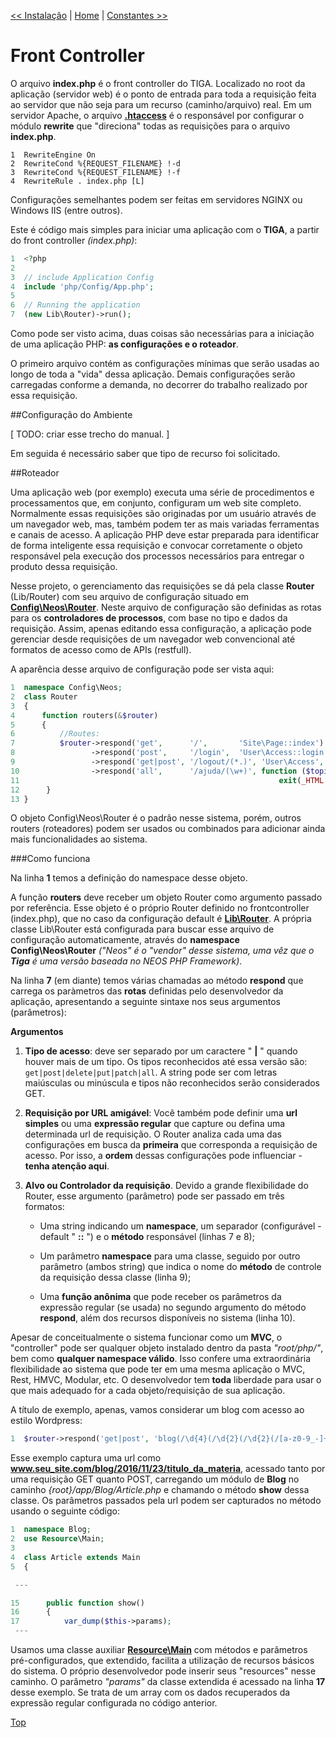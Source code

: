 [<< Instalação](https://github.com/sexcod/Tiga/tree/master/php/Lib/Doc/instalacao.md)
 | [Home](https://github.com/sexcod/Tiga/tree/master/php/Lib/Doc/README.md)
 | [Constantes >>](https://github.com/sexcod/Tiga/tree/master/php/Lib/Doc/constantes.md)
# Front Controller

O arquivo **index.php** é o front controller do TIGA. Localizado no root da aplicação (servidor web) é o ponto de entrada para toda a requisição feita ao servidor que não seja para um recurso (caminho/arquivo) real.
Em um servidor Apache, o arquivo [**.htaccess**](https://github.com/sexcod/Tiga/tree/master/.htaccess) é o responsável por configurar o módulo **rewrite** que "direciona" todas as requisições para o arquivo **index.php**. 

```
1  RewriteEngine On
2  RewriteCond %{REQUEST_FILENAME} !-d
3  RewriteCond %{REQUEST_FILENAME} !-f
4  RewriteRule . index.php [L]
```
Configurações semelhantes podem ser feitas em servidores NGINX ou Windows IIS (entre outros).

Este é código mais simples para iniciar uma aplicação com o **TIGA**, a partir do front controller *(index.php)*: 

```php
1  <?php
2  
3  // include Application Config
4  include 'php/Config/App.php';
5  
6  // Running the application
7  (new Lib\Router)->run();
```  

Como pode ser visto acima, duas coisas são necessárias para a iniciação de uma aplicação PHP: **as configurações e o roteador**.

O primeiro arquivo contém as configurações mínimas que serão usadas ao longo de toda a "vida" dessa aplicação. Demais configurações serão carregadas conforme a demanda, no decorrer do trabalho realizado por essa requisição.

##Configuração do Ambiente

[ TODO: criar esse trecho do manual. ]

Em seguida é necessário saber que tipo de recurso foi solicitado. 

##Roteador 

Uma aplicação web (por exemplo) executa uma série de procedimentos e processamentos que, em conjunto, configuram um web site completo. Normalmente essas requisições são originadas por um usuário através de um navegador web, mas, também podem ter as mais variadas ferramentas e canais de acesso. A aplicação PHP deve estar preparada para identificar de forma inteligente essa requisição e convocar corretamente o objeto responsável pela execução dos processos necessários para entregar o produto dessa requisição.

Nesse projeto, o gerenciamento das requisições se dá pela classe **Router** (Lib/Router) com seu arquivo de configuração situado em [**Config\Neos\Router**](https://github.com/sexcod/Tiga/tree/master/php/Config/Neos/Router.php). Neste arquivo de configuração são definidas as rotas para os **controladores de processos**, com base no tipo e dados da requisição. Assim, apenas editando essa configuração, a aplicação pode gerenciar desde requisições de um navegador web convencional até formatos de acesso como de APIs (restfull).

A aparência desse arquivo de configuração pode ser vista aqui:

```php
1  namespace Config\Neos;
2  class Router
3  {
4      function routers(&$router)
5      {
6          //Routes:
7          $router->respond('get',      '/',       'Site\Page::index')
8                 ->respond('post',     '/login',  'User\Access::login')
9                 ->respond('get|post', '/logout/(*.)', 'User\Access', 'logout')
10                ->respond('all',      '/ajuda/(\w+)', function ($topico) { 
11                                                          exit(_HTML.'ajuda/'.$topico.'.html'); });
12      }
13 }
```  

O objeto Config\Neos\Router é o padrão nesse sistema, porém, outros routers (roteadores) podem ser usados ou combinados para adicionar ainda mais funcionalidades ao sistema.

###Como funciona

Na linha **1** temos a definição do namespace desse objeto.

A função **routers** deve receber um objeto Router como argumento passado por referência. Esse objeto é o próprio Router definido no frontcontroller (index.php), que no caso da configuração default é [**Lib\Router**](https://github.com/sexcod/Tiga/tree/master/php/Lib/Router.php). A própria classe Lib\Router está configurada para buscar esse arquivo de configuração automaticamente, através do **namespace Config\Neos\Router** *("Neos" é o "vendor" desse sistema, uma vêz que o **Tiga** é uma versão baseada no NEOS PHP Framework)*.

Na linha **7** (em diante) temos várias chamadas ao método **respond** que carrega os paràmetros das **rotas** definidas pelo desenvolvedor da aplicação, apresentando a seguinte sintaxe nos seus argumentos (parâmetros):

**Argumentos**

1. **Tipo de acesso**: deve ser separado por um caractere " **|** " quando houver mais de um tipo. Os tipos reconhecidos até essa versão são: <code>get|post|delete|put|patch|all</code>. A string pode ser com letras maiúsculas ou minúscula e tipos não reconhecidos serão considerados GET.
2. **Requisição por URL amigável**: Você também pode definir uma **url simples** ou uma **expressão regular** que capture ou defina uma determinada url de requisição. O Router analiza cada uma das configurações em busca da **primeira** que corresponda a requisição de acesso. Por isso, a **ordem** dessas configurações pode influenciar - **tenha atenção aqui**.
3. **Alvo ou Controlador da requisição**. Devido a grande flexibilidade do Router, esse argumento (parâmetro) pode ser passado em três formatos: 

    * Uma string indicando um **namespace**, um separador (configurável - default " **::** ") e o **método** responsável (linhas 7 e 8);
    
    * Um parâmetro **namespace** para uma classe, seguido por outro parâmetro (ambos string) que indica o nome do **método** de controle da requisição dessa classe (linha 9);
    
    * Uma **função anônima** que pode receber os parâmetros da expressão regular (se usada) no segundo argumento do método **respond**, além dos recursos disponíveis no sistema (linha 10).

Apesar de conceitualmente o sistema funcionar como um **MVC**, o "controller" pode ser qualquer objeto instalado dentro da pasta *"root/php/"*, bem como **qualquer namespace válido**. Isso confere uma extraordinária flexibilidade ao sistema que pode ter em uma mesma aplicação o MVC, Rest, HMVC, Modular, etc. O desenvolvedor tem **toda** liberdade para usar o que mais adequado for a cada objeto/requisição de sua aplicação. 

A título de exemplo, apenas, vamos considerar um blog com acesso ao estilo Wordpress:

```php
1  $router->respond('get|post', 'blog(/\d{4}(/\d{2}(/\d{2}(/[a-z0-9_-]+)?)?)?)?', 'Blog\Article::show');
```
Esse exemplo captura uma url como **www.seu_site.com/blog/2016/11/23/titulo_da_materia**, acessado tanto por uma requisição GET quanto POST, carregando um módulo de **Blog** no caminho *{root}/app/Blog/Article.php* e chamando o método **show** dessa classe. Os parâmetros passados pela url podem ser capturados no método usando o seguinte código:

```php
1  namespace Blog;
2  use Resource\Main;
3
4  class Article extends Main
5  {

 ---

15      public function show()
16      {
17          var_dump($this->params);
 ---

```
Usamos uma classe auxiliar [**Resource\Main**](https://github.com/sexcod/Tiga/tree/master/php/Resource/Main.php) com métodos e parâmetros pré-configurados, que extendido, facilita a utilização de recursos básicos do sistema. O próprio desenvolvedor pode inserir seus "resources" nesse caminho.
O parâmetro *"params"* da classe extendida é acessado na linha **17** desse exemplo. Se trata de um array com os dados recuperados da expressão regular configurada no código anterior. 




[Top](bootstrap.md)
